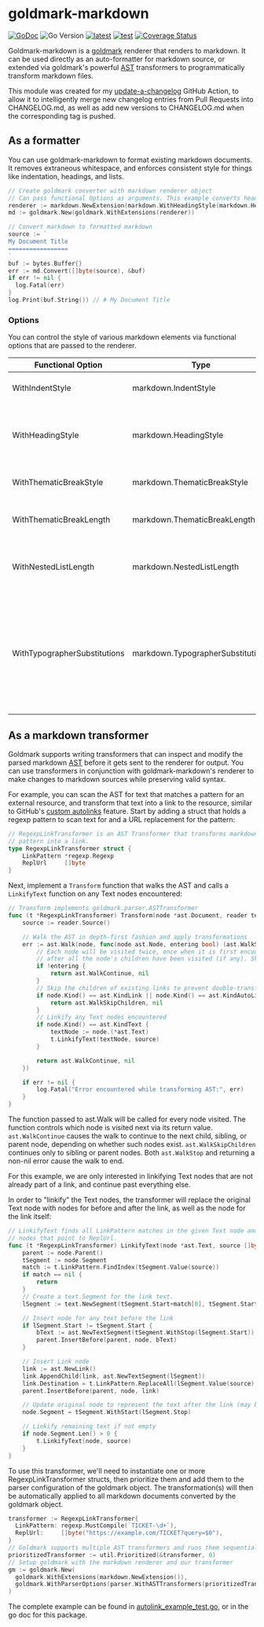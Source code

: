 # goldmark-markdown

[![GoDoc](https://godoc.org/github.com/teekennedy/goldmark-markdown?status.svg)](https://godoc.org/github.com/teekennedy/goldmark-markdown) ![Go Version](https://img.shields.io/github/go-mod/go-version/teekennedy/goldmark-markdown) [![latest](https://img.shields.io/github/v/tag/teekennedy/goldmark-markdown)](https://github.com/teekennedy/goldmark-markdown/tags) [![test](https://github.com/teekennedy/goldmark-markdown/actions/workflows/test.yml/badge.svg)](https://github.com/teekennedy/goldmark-markdown/actions/workflows/test.yml) [![Coverage Status](https://coveralls.io/repos/github/teekennedy/goldmark-markdown/badge.svg?branch=main)](https://coveralls.io/github/teekennedy/goldmark-markdown?branch=main)

Goldmark-markdown is a [goldmark] renderer that renders to markdown. It can be used directly as an
auto-formatter for markdown source, or extended via goldmark's powerful [AST] transformers to
programmatically transform markdown files.

This module was created for my [update-a-changelog] GitHub Action, to allow it to intelligently
merge new changelog entries from Pull Requests into CHANGELOG.md, as well as add new versions to
CHANGELOG.md when the corresponding tag is pushed.

## As a formatter

You can use goldmark-markdown to format existing markdown documents. It removes extraneous
whitespace, and enforces consistent style for things like indentation, headings, and lists.

```go
// Create goldmark converter with markdown renderer object
// Can pass functional Options as arguments. This example converts headings to ATX style.
renderer := markdown.NewExtension(markdown.WithHeadingStyle(markdown.HeadingStyleATX))
md := goldmark.New(goldmark.WithExtensions(renderer))

// Convert markdown to formatted markdown
source := `
My Document Title
=================
`
buf := bytes.Buffer{}
err := md.Convert([]byte(source), &buf)
if err != nil {
  log.Fatal(err)
}
log.Print(buf.String()) // # My Document Title
```

### Options

You can control the style of various markdown elements via functional options that are passed to
the renderer.

| Functional Option            | Type                              | Description                                                                                                                                                                  |
| ---------------------------- | --------------------------------- | ---------------------------------------------------------------------------------------------------------------------------------------------------------------------------- |
| WithIndentStyle              | markdown.IndentStyle              | Indent nested blocks with spaces or tabs.                                                                                                                                    |
| WithHeadingStyle             | markdown.HeadingStyle             | Render markdown headings as ATX (`#`-based), Setext (underlined with `===` or `---`), or variants thereof.                                                                   |
| WithThematicBreakStyle       | markdown.ThematicBreakStyle       | Render thematic breaks with `-`, `*`, or `_`.                                                                                                                                |
| WithThematicBreakLength      | markdown.ThematicBreakLength      | Number of characters to use in a thematic break (minimum 3).                                                                                                                 |
| WithNestedListLength         | markdown.NestedListLength         | Number of characters to use in a nested list indentation (minimum 1).                                                                                                        |
| WithTypographerSubstitutions | markdown.TypographerSubstitutions | Whether characters should be substituted by the typographer extension. This setting has no effect unless the typographer extension is added to the goldmark.Markdown object. |

## As a markdown transformer

Goldmark supports writing transformers that can inspect and modify the parsed markdown [AST] before
it gets sent to the renderer for output. You can use transformers in conjunction with
goldmark-markdown's renderer to make changes to markdown sources while preserving valid syntax.

For example, you can scan the AST for text that matches a pattern for an external resource, and
transform that text into a link to the resource, similar to GitHub's [custom autolinks] feature.
Start by adding a struct that holds a regexp pattern to scan text for and a URL replacement for the
pattern:

```go
// RegexpLinkTransformer is an AST Transformer that transforms markdown text that matches a regex
// pattern into a link.
type RegexpLinkTransformer struct {
	LinkPattern *regexp.Regexp
	ReplUrl     []byte
}
```

Next, implement a `Transform` function that walks the AST and calls a `LinkifyText` function on any
Text nodes encountered:

```go
// Transform implements goldmark.parser.ASTTransformer
func (t *RegexpLinkTransformer) Transform(node *ast.Document, reader text.Reader, pc parser.Context) {
	source := reader.Source()

	// Walk the AST in depth-first fashion and apply transformations
	err := ast.Walk(node, func(node ast.Node, entering bool) (ast.WalkStatus, error) {
		// Each node will be visited twice, once when it is first encountered (entering), and again
		// after all the node's children have been visited (if any). Skip the latter.
		if !entering {
			return ast.WalkContinue, nil
		}
		// Skip the children of existing links to prevent double-transformation.
		if node.Kind() == ast.KindLink || node.Kind() == ast.KindAutoLink {
			return ast.WalkSkipChildren, nil
		}
		// Linkify any Text nodes encountered
		if node.Kind() == ast.KindText {
			textNode := node.(*ast.Text)
			t.LinkifyText(textNode, source)
		}

		return ast.WalkContinue, nil
	})

	if err != nil {
		log.Fatal("Error encountered while transforming AST:", err)
	}
}
```

The function passed to ast.Walk will be called for every node visited. The function controls which
node is visited next via its return value. `ast.WalkContinue` causes the walk to continue to the
next child, sibling, or parent node, depending on whether such nodes exist. `ast.WalkSkipChildren`
continues only to sibling or parent nodes. Both `ast.WalkStop` and returning a non-nil error cause
the walk to end.

For this example, we are only interested in linkifying Text nodes that are not already part of a
link, and continue past everything else.

In order to "linkify" the Text nodes, the transformer will replace the original Text node with
nodes for before and after the link, as well as the node for the link itself:

```go
// LinkifyText finds all LinkPattern matches in the given Text node and replaces them with Link
// nodes that point to ReplUrl.
func (t *RegexpLinkTransformer) LinkifyText(node *ast.Text, source []byte) {
	parent := node.Parent()
	tSegment := node.Segment
	match := t.LinkPattern.FindIndex(tSegment.Value(source))
	if match == nil {
		return
	}
	// Create a text.Segment for the link text.
	lSegment := text.NewSegment(tSegment.Start+match[0], tSegment.Start+match[1])

	// Insert node for any text before the link
	if lSegment.Start != tSegment.Start {
		bText := ast.NewTextSegment(tSegment.WithStop(lSegment.Start))
		parent.InsertBefore(parent, node, bText)
	}

	// Insert Link node
	link := ast.NewLink()
	link.AppendChild(link, ast.NewTextSegment(lSegment))
	link.Destination = t.LinkPattern.ReplaceAll(lSegment.Value(source), t.ReplUrl)
	parent.InsertBefore(parent, node, link)

	// Update original node to represent the text after the link (may be empty)
	node.Segment = tSegment.WithStart(lSegment.Stop)

	// Linkify remaining text if not empty
	if node.Segment.Len() > 0 {
		t.LinkifyText(node, source)
	}
}
```

To use this transformer, we'll need to instantiate one or more RegexpLinkTransformer structs, then
prioritize them and add them to the parser configuration of the goldmark object. The
transformation(s) will then be automatically applied to all markdown documents converted by the
goldmark object.

```go
transformer := RegexpLinkTransformer{
  LinkPattern: regexp.MustCompile(`TICKET-\d+`),
  ReplUrl:     []byte("https://example.com/TICKET?query=$0"),
}
// Goldmark supports multiple AST transformers and runs them sequentially in order of priority.
prioritizedTransformer := util.Prioritized(&transformer, 0)
// Setup goldmark with the markdown renderer and our transformer
gm := goldmark.New(
  goldmark.WithExtensions(markdown.NewExtension()),
  goldmark.WithParserOptions(parser.WithASTTransformers(prioritizedTransformer)),
)
```

The complete example can be found in [autolink_example_test.go], or in the go doc for this package.

[AST]: https://pkg.go.dev/github.com/yuin/goldmark/ast
[autolink_example_test.go]: /autolink_example_test.go
[custom autolinks]: https://docs.github.com/en/get-started/writing-on-github/working-with-advanced-formatting/autolinked-references-and-urls#custom-autolinks-to-external-resources
[goldmark]: https://github.com/yuin/goldmark
[update-a-changelog]: https://github.com/teekennedy/update-a-changelog
